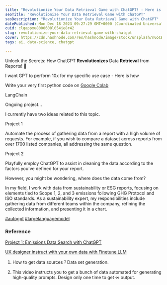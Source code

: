 ```yaml
---
title: "Revolutionize Your Data Retrieval Game with ChatGPT! - Here is how"
seoTitle: "Revolutionize Your Data Retrieval Game with ChatGPT"
seoDescription: "Revolutionize Your Data Retrieval Game with ChatGPT"
datePublished: Mon Dec 18 2023 09:27:29 GMT+0000 (Coordinated Universal Time)
cuid: clqappxu8000608l054je8r42
slug: revolutionize-your-data-retrieval-game-with-chatgpt
cover: https://cdn.hashnode.com/res/hashnode/image/stock/unsplash/nGoCBxiaRO0/upload/536046e68c3dd237f93cafce2ec54514.jpeg
tags: ai, data-science, chatgpt

---
```


Unlock the Secrets: How ChatGPT **Revolutionizes** Data **Retrieval** from Reports! 🚀

I want GPT to perform 10x for my specific use case - Here is how

Write your very first python code on [Google Colab](https://research.google.com/colaboratory/faq.html#:~:text=The%20Basics,learning%2C%20data%20analysis%20and%20education.)

LangChain

Ongoing project...

I currently have two ideas related to this topic.

Project 1

Automate the process of gathering data from a report with a high volume of requests. For example, if you wish to compare a dataset across reports from over 1700 listed companies, all addressing the same question.

Project 2

Playfully employ ChatGPT to assist in cleaning the data according to the factors you've defined for your report.

However, you might be wondering, where does the data come from?

In my field, I work with data from sustainability or ESG reports, focusing on elements tied to Scope 1, 2, and 3 emissions following GHG Protocol and ISO standards. As a sustainability expert, my responsibilities include gathering data from different teams within the company, refining the collected information, and presenting it in a chart.

[#autogpt](https://www.youtube.com/hashtag/autogpt) [#largelanguagemodel](https://www.youtube.com/hashtag/largelanguagemodel)

### Reference

[Project 1: Emissions Data Search with ChatGPT](https://climaterisks.readthedocs.io/en/latest/climate_investing/project1.html#project-1-emissions-data-search-with-chatgpt)

[UX designer instruct with your own data with Finetune LLM](https://www.youtube.com/watch?v=Q9zv369Ggfk)

1. How to get data sources？Data set generation.
    
2. This video instructs you to get a bunch of data automated for generating high-quality prompts. Design only one time to get ∞ output.